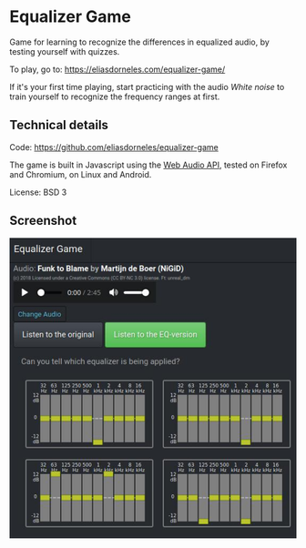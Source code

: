 # Equalizer Game

Game for learning to recognize the differences in equalized audio,
by testing yourself with quizzes.

To play, go to: https://eliasdorneles.com/equalizer-game/

If it's your first time playing, start practicing with the audio _White noise_
to train yourself to recognize the frequency ranges at first.

## Technical details

Code: https://github.com/eliasdorneles/equalizer-game

The game is built in Javascript using the [Web Audio API](https://developer.mozilla.org/en-US/docs/Web/API/Web_Audio_API), tested on Firefox and Chromium, on Linux and Android.

License: BSD 3

## Screenshot

  ![](screenshot.jpg)
